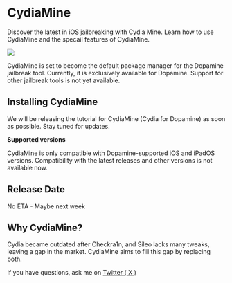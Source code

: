 # CydiaMine
Discover the latest in iOS jailbreaking with Cydia Mine. Learn how to use CydiaMine and the specail features of CydiaMine.

<img src="https://encrypted-tbn0.gstatic.com/images?q=tbn:ANd9GcSXzBUFL-rSSSq3ELCjFUJZ7510bCp6l3zhwSTcYsBCfboYzmAcskWInL0tgLWomOmedOA&usqp=CAU.">


CydiaMine is set to become the default package manager for the Dopamine jailbreak tool. Currently, it is exclusively available for Dopamine. Support for other jailbreak tools is not yet available.

## Installing CydiaMine

We will be releasing the tutorial for CydiaMine (Cydia for Dopamine) as soon as possible. Stay tuned for updates.

__Supported versions__

CydiaMine is only compatible with Dopamine-supported iOS and iPadOS versions. Compatibility with the latest releases and other versions is not available now.

## Release Date 

No ETA - Maybe next week

## Why CydiaMine?

Cydia became outdated after Checkra1n, and Sileo lacks many tweaks, leaving a gap in the market. CydiaMine aims to fill this gap by replacing both.

If you have questions, ask me on <a href= "https://x.com/Sunstar_16">Twitter ( X )</a>
